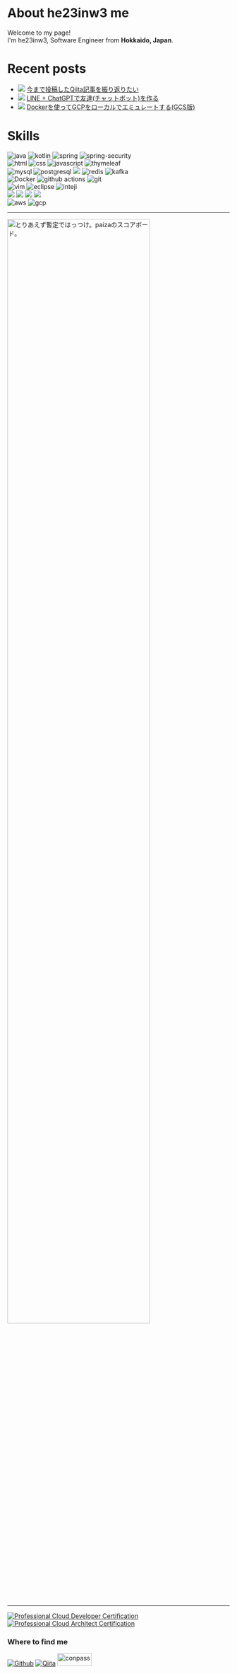 # About he23inw3 me
<p>Welcome to my page!</br> I'm he23inw3, Software Engineer from <b>Hokkaido, Japan</b>.</p>

# Recent posts
- ![](img/qiita.png) [今まで投稿したQiita記事を振り返りたい](https://qiita.com/he23inw3/items/c7e5c30743b5263e9acc)
- ![](img/qiita.png) [LINE + ChatGPTで友達(チャットボット)を作る](https://qiita.com/he23inw3/items/9a5f733b84d1b5ce2397)
- ![](img/qiita.png) [Dockerを使ってGCPをローカルでエミュレートする(GCS版)](https://qiita.com/he23inw3/items/02ad426c4b0fb817498b)

# Skills
<p>
<!-- lang -->
<img alt="java" src="https://img.shields.io/badge/Java-ED8B00?style=style=flat-square&logo=openjdk&logoColor=white" />
<img alt="kotlin" src="https://img.shields.io/badge/Kotlin-0095D5?&style=style=flat-square&logo=kotlin&logoColor=white" />
<img alt="spring" src="https://img.shields.io/badge/Spring-6DB33F?style=style=flat-square&logo=spring&logoColor=white" />
<img alt="spring-security" src="https://img.shields.io/badge/Spring_Security-6DB33F?style=flat-square&logo=Spring-Security&logoColor=white" />
<br />
<img alt="html" src="https://img.shields.io/badge/HTML5-E34F26?style=style=flat-square&logo=html5&logoColor=white" />
<img alt="css" src="https://img.shields.io/badge/CSS3-1572B6?style=style=flat-square&logo=css3&logoColor=white" />
<img alt="javascript" src="https://img.shields.io/badge/JavaScript-323330?style=style=flat-square&logo=javascript&logoColor=F7DF1E" />
<img alt="thymeleaf" src="https://img.shields.io/badge/Thymeleaf-%23005C0F.svg?style=style=flat-square&logo=Thymeleaf&logoColor=white" />
<br>
<!-- middleware -->
<img alt="mysql" src="https://img.shields.io/badge/MySQL-00000F?style=style=flat-square&logo=mysql&logoColor=white" />
<img alt="postgresql" src="https://img.shields.io/badge/PostgreSQL-316192?style=style=flat-square&logo=postgresql&logoColor=white" />
<img src="https://img.shields.io/badge/-Oracle-f80000.svg?logo=oracle&style=flat">
<img alt="redis" src="https://img.shields.io/badge/redis-%23DD0031.svg?&style=flat-square&logo=redis&logoColor=white" />
<img alt="kafka" src="https://img.shields.io/badge/Apache%20Kafka-000?style=flat-square&logo=apachekafka" />
<br>
<!-- tool -->
<img alt="Docker" src="https://img.shields.io/badge/-Docker-46a2f1?style=flat-square&logo=docker&logoColor=white" />
<img alt="github actions" src="https://img.shields.io/badge/-Github_Actions-2088FF?style=flat-square&logo=github-actions&logoColor=white" />
<img alt="git" src="https://img.shields.io/badge/-Git-F05032?style=flat-square&logo=git&logoColor=white" />
<br />
<!-- editor -->
<img alt="vim" src="https://img.shields.io/badge/-Vim-019733.svg?logo=vim&style=flat" />
<img alt="eclipse" src="https://img.shields.io/badge/Eclipse-2C2255?style=flat-square&logo=eclipse&logoColor=white" />
<img alt="inteji" src="https://img.shields.io/badge/IntelliJ_IDEA-000000.svg?style=flat-square&logo=intellij-idea&logoColor=white" />
<br />
<!-- OS -->
<img src="https://img.shields.io/badge/-Linux-6C6694.svg?logo=linux&style=flat">
<img src="https://img.shields.io/badge/-Windows-0078D6.svg?logo=windows&style=flat" />
<img src="https://img.shields.io/badge/-Ubuntu-6F52B5.svg?logo=ubuntu&style=flat">
<img src="https://img.shields.io/badge/-RedHat-EE0000.svg?logo=red-hat&style=flat" />
<br />
<!-- cloud -->
<img alt="aws" src="https://img.shields.io/badge/Amazon_AWS-FF9900?style=flat-square&logo=amazonaws&logoColor=white" />
<img alt="gcp" src="https://img.shields.io/badge/Google_Cloud-4285F4?style=flat-square&logo=google-cloud&logoColor=white" />
<hr />
<img src="https://github.com/he23inw3/he23inw3/assets/27355202/d902013c-d566-46d0-af30-a11828372ec9" width="80%" height="80%" alt="とりあえず暫定ではっつけ。paizaのスコアボード。" />
<hr />

<!--START_SECTION:badges-->
[![Professional Cloud Developer Certification](https://images.credly.com/size/80x80/images/614465c6-1d80-4ae6-a323-753de224422a/image.png)](http://www.credly.com/badges/7ca03102-fc30-43f3-811e-b935e4fc77ec "Professional Cloud Developer Certification")
[![Professional Cloud Architect Certification](https://images.credly.com/size/80x80/images/71c579e0-51fd-4247-b493-d2fa8167157a/image.png)](http://www.credly.com/badges/cfd958a3-a752-4eeb-96c8-40d931846351 "Professional Cloud Architect Certification")
<!--END_SECTION:badges-->

<h3>Where to find me</h3>
<p>
<a href="https://github.com/he23inw3" target="_blank"><img alt="Github" src="https://img.shields.io/badge/GitHub-%2312100E.svg?&style=for-the-badge&logo=Github&logoColor=white" /></a>
<a href="https://qiita.com/he23inw3" target="_blank"><img alt="Qiita" src="https://img.shields.io/badge/qiita-55C500.svg?&style=for-the-badge&logo=qiita&logoColor=white" /></a>
<a href="https://connpass.com/user/he23inw3/" target="_blank"><img alt="conpass" src="https://connpass.com/static/img/api/connpass_logo_1.png" width="78px" height="28px" /></a> <!-- https://connpass.com/about/api/ -->
</p>
